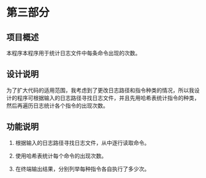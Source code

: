 # 第三部分

## 项目概述

本程序本程序用于统计日志文件中每条命令出现的次数。

## 设计说明

为了扩大代码的适用范围，我考虑到了更改日志路径和指令种类的情况，所以我设计的程序可根据输入的日志路径寻找日志文件，并且先用哈希表统计指令的种类，然后再遍历日志统计各个指令的出现次数。

## 功能说明

1. 根据输入的日志路径寻找日志文件，从中逐行读取命令。
   
2. 使用哈希表统计每个命令的出现次数。
   
3. 在终端输出结果，分别列举每种指令各自执行了多少次。

